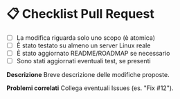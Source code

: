 # 📋 Checklist Pull Request

- [ ] La modifica riguarda solo uno scopo (è atomica)
- [ ] È stato testato su almeno un server Linux reale
- [ ] È stato aggiornato README/ROADMAP se necessario
- [ ] Sono stati aggiornati eventuali test, se presenti

**Descrizione**
Breve descrizione delle modifiche proposte.

**Problemi correlati**
Collega eventuali Issues (es. "Fix #12").
